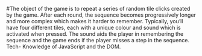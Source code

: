 #The object of the game is to repeat a series of random tile clicks created by the game. After each round, the sequence becomes progressively longer and more complex which makes it harder to remember.
Typically, you’ll have four different tiles, each with a unique colour and sound which is activated when pressed. The sound aids the player in remembering the sequence and the game ends if the player misses a step in the sequence.
Tech-
Knowledge of JavaScript and the DOM.
